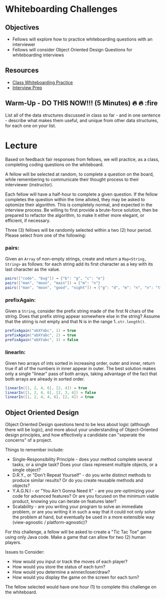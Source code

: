 # Whiteboarding Challenges

## Objectives
* Fellows will explore how to practice whiteboarding questions with an interviewer
* Fellows will consider Object Oriented Design Questions for whiteboarding interviews

## Resources
* [Class Whiteboarding Practice](https://github.com/joinpursuit/Pursuit-Core-Android/blob/master/cohort_5.4/unit_04/04_23_class_whiteboarding_practice.md)
* [Interview Prep](https://github.com/joinpursuit/Pursuit-Core-Android/blob/master/cohort_5.4/unit_05/05_01_dsa_challenges_01.md)

## Warm-Up - DO THIS NOW!!! (5 Minutes) :fire: :fire: :fire
List all of the data structures discussed in class so far - and in one sentence - describe what makes them useful, and unique from other data structures, for each one on your list.

# Lecture

Based on feedback fair responses from fellows, we will practice, as a class, completing coding questions on the whiteboard.

A fellow will be selected at random, to complete a question on the board, while remembering to communicate their thought process to their interviewer (instructor).

Each fellow will have a half-hour to complete a given question. If the fellow completes the question within the time alloted, they may be asked to optomize their algorithm. This is completely normal, and expected in the interview process. Be willing to first provide a brute-force solution, then be prepared to refactor the algorithm, to make it either more elegant, or efficient, if necessary.

Three (3) fellows will be randomly selected within a two (2) hour period. Please select from one of the following:

### pairs:

Given an `Array` of non-empty strings, create and return a `Map<String, String>` as follows: for each string add its first character as a key with its last character as the value.

``` java
pairs(["code", "bug"]) → {"b": "g", "c": "e"}
pairs(["man", "moon", "main"]) → {"m": "n"}
pairs(["man", "moon", "good", "night"]) → {"g": "d", "m": "n", "n": "t"}
```

### prefixAgain:

Given a `String`, consider the prefix string made of the first N chars of the string. Does that prefix string appear somewhere else in the string? Assume that the string is not empty and that N is in the range 1..`str.length()`.

``` java
prefixAgain("abXYabc", 1) → true
prefixAgain("abXYabc", 2) → true
prefixAgain("abXYabc", 3) → false
```

### linearIn:

Given two arrays of ints sorted in increasing order, outer and inner, return true if all of the numbers in inner appear in outer. The best solution makes only a single "linear" pass of both arrays, taking advantage of the fact that both arrays are already in sorted order.

``` java
linearIn([1, 2, 4, 6], [2, 4]) → true
linearIn([1, 2, 4, 6], [2, 3, 4]) → false
linearIn([1, 2, 4, 4, 6], [2, 4]) → true
```

## Object Oriented Design

Object Oriented Design questions tend to be less about logic (although there will be logic), and more about your understanding of Object-Oriented design principles, and how effectively a candidate can "seperate the concerns" of a project.

Things to remember include:
* Single-Responsibility Principle - does your method complete several tasks, or a single task? Does your class represent multiple objects, or a single object?
* D.R.Y., or "Don't Repeat Yourself" - do you write distinct methods to produce similar results? Or do you create reusable methods and objects?
* Y.A.G.N.I - or "You Ain't Gonna Need It" - are you pre-optimizing your code for advanced features? Or are you focused on the minimum viable product, knowing you can iterate on features later?
* Scalability - are you writing your program to solve an immediate problem, or are you writing it in such a way that it could not only solve the problem at hand, but eventually be used in a more extensible way (view-agnostic / platform-agnostic)?

For this challenge, a fellow will be asked to create a "Tic Tac Toe" game using only Java code. Make a game that can allow for two (2) human players.

Issues to Consider:
* How would you input or track the moves of each player?
* How would you store the status of each turn?
* How would you determine a winner/loser/draw?
* How would you display the game on the screen for each turn?

The fellow selected would have one hour (1) to complete this challenge on the whiteboard.

